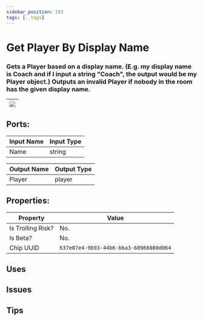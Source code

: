```yaml
---
sidebar_position: 193
tags: [._tags]
---
```


# Get Player By Display Name


### Gets a Player based on a display name. (E.g. my display name is Coach and if I input a string "Coach", the output would be my Player object.) Outputs an invalid Player if nobody in the room has the given display name.

| ![](https://images-ext-2.discordapp.net/external/MPmIaQzlEPmgGWlgi-WxBBXt0Bjv_zWPkg1y1f_sy3s/https/www.recroomcircuits.com/image/circuit/absolute-value?width=206&height=108) |
|-----|

## Ports:

| Input Name | Input Type |
|-----------|-----------|
| Name | string |

| Output Name | Output Type |
|-----------|-----------|
| Player | player |

## Properties:

| Property  | Value |
|-------------------|-----------|
| Is Trolling Risk? | No. |
| Is Beta? | No. |
| Chip UUID | `637e07e4-9b93-44b6-bba3-68966080d064` |

## Uses

## Issues

## Tips
